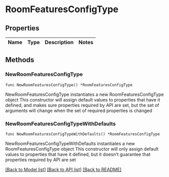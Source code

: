 # RoomFeaturesConfigType

## Properties

Name | Type | Description | Notes
------------ | ------------- | ------------- | -------------

## Methods

### NewRoomFeaturesConfigType

`func NewRoomFeaturesConfigType() *RoomFeaturesConfigType`

NewRoomFeaturesConfigType instantiates a new RoomFeaturesConfigType object
This constructor will assign default values to properties that have it defined,
and makes sure properties required by API are set, but the set of arguments
will change when the set of required properties is changed

### NewRoomFeaturesConfigTypeWithDefaults

`func NewRoomFeaturesConfigTypeWithDefaults() *RoomFeaturesConfigType`

NewRoomFeaturesConfigTypeWithDefaults instantiates a new RoomFeaturesConfigType object
This constructor will only assign default values to properties that have it defined,
but it doesn't guarantee that properties required by API are set


[[Back to Model list]](../README.md#documentation-for-models) [[Back to API list]](../README.md#documentation-for-api-endpoints) [[Back to README]](../README.md)


